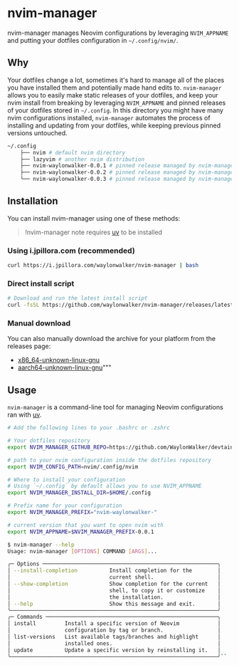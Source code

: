 # nvim-manager

nvim-manager manages Neovim configurations by leveraging `NVIM_APPNAME` and
putting your dotfiles configuration in `~/.config/nvim/`.

## Why

Your dotfiles change a lot, sometimes it's hard to manage all of the places you
have installed them and potentially made hand edits to.  `nvim-manager` allows
you to easily make static releases of your dotfiles, and keep your nvim install
from breaking by leveraging `NVIM_APPNAME` and pinned releases of your dotfiles
stored in `~/.config`.  In this directory you might have many nvim
configurations installed, `nvim-manager` automates the process of installing
and updating from your dotfiles, while keeping previous pinned versions untouched.

``` bash
~/.config
    ├── nvim # default nvim directory
    ├── lazyvim # another nvim distribution
    ├── nvim-waylonwalker-0.0.1 # pinned release managed by nvim-manager
    ├── nvim-waylonwalker-0.0.2 # pinned release managed by nvim-manager
    └── nvim-waylonwalker-0.0.3 # pinned release managed by nvim-manager
```

## Installation

You can install nvim-manager using one of these methods:

> !nvim-manager note requires [uv](https://docs.astral.sh/uv/getting-started/installation/) to be installed

### Using i.jpillora.com (recommended)

```bash
curl https://i.jpillora.com/waylonwalker/nvim-manager | bash
```

### Direct install script

```bash
# Download and run the latest install script
curl -fsSL https://github.com/waylonwalker/nvim-manager/releases/latest/download/install.sh | bash
```

### Manual download

You can also manually download the archive for your platform from the releases page:

- [x86_64-unknown-linux-gnu](https://github.com/waylonwalker/nvim-manager/releases/download/v{version}/nvim-manager-{version}-x86_64-unknown-linux-gnu.tar.gz)
- [aarch64-unknown-linux-gnu](https://github.com/waylonwalker/nvim-manager/releases/download/v{version}/nvim-manager-{version}-aarch64-unknown-linux-gnu.tar.gz)"""

## Usage

`nvim-manager` is a command-line tool for managing Neovim configurations ran
with [uv](https://docs.astral.sh/uv/getting-started/installation/).

```bash
# Add the following lines to your .bashrc or .zshrc

# Your dotfiles repository
export NVIM_MANAGER_GITHUB_REPO=https://github.com/WaylonWalker/devtainer

# path to your nvim configuration inside the dotfiles repository
export NVIM_CONFIG_PATH=nvim/.config/nvim

# Where to install your configuration
# Using `~/.config` by default allows you to use NVIM_APPNAME
export NVIM_MANAGER_INSTALL_DIR=$HOME/.config

# Prefix name for your configuration
export NVIM_MANAGER_PREFIX="nvim-waylonwalker-"

# current version that you want to open nvim with
export NVIM_APPNAME=$NVIM_MANAGER_PREFIX-0.0.1
```

``` bash
$ nvim-manager --help
Usage: nvim-manager [OPTIONS] COMMAND [ARGS]...

╭─ Options ───────────────────────────────────────────────────────╮
│ --install-completion          Install completion for the        │
│                               current shell.                    │
│ --show-completion             Show completion for the current   │
│                               shell, to copy it or customize    │
│                               the installation.                 │
│ --help                        Show this message and exit.       │
╰─────────────────────────────────────────────────────────────────╯
╭─ Commands ──────────────────────────────────────────────────────╮
│ install         Install a specific version of Neovim            │
│                 configuration by tag or branch.                 │
│ list-versions   List available tags/branches and highlight      │
│                 installed ones.                                 │
│ update          Update a specific version by reinstalling it.   │
╰─────────────────────────────────────────────────────────────────╯``
```
